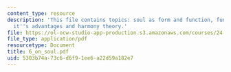 ```yaml
---
content_type: resource
description: 'This file contains topics: soul as form and function, functionalism,
  it''s advantages and harmony theory.'
file: https://ol-ocw-studio-app-production.s3.amazonaws.com/courses/24-01-classics-in-western-philosophy-spring-2006/5303b74a73c6d6f91ee6a22d59a182e7_6_on_soul.pdf
file_type: application/pdf
resourcetype: Document
title: 6_on_soul.pdf
uid: 5303b74a-73c6-d6f9-1ee6-a22d59a182e7
---
```

